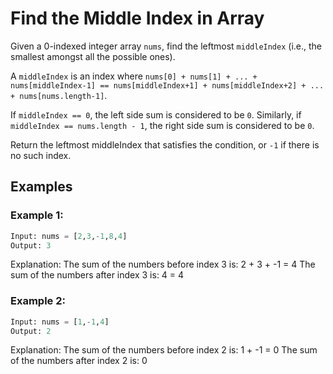 # Find the Middle Index in Array

Given a 0-indexed integer array `nums`, find the leftmost `middleIndex` (i.e., the smallest amongst all the possible ones).

A `middleIndex` is an index where `nums[0] + nums[1] + ... + nums[middleIndex-1] == nums[middleIndex+1] + nums[middleIndex+2] + ... + nums[nums.length-1]`.

If `middleIndex == 0`, the left side sum is considered to be `0`. Similarly, if `middleIndex == nums.length - 1`, the right side sum is considered to be `0`.

Return the leftmost middleIndex that satisfies the condition, or `-1` if there is no such index.

## Examples

### Example 1:

``` python 
Input: nums = [2,3,-1,8,4]
Output: 3
```
Explanation: The sum of the numbers before index 3 is: 2 + 3 + -1 = 4
The sum of the numbers after index 3 is: 4 = 4

### Example 2:
``` python
Input: nums = [1,-1,4]
Output: 2
```
Explanation: The sum of the numbers before index 2 is: 1 + -1 = 0
The sum of the numbers after index 2 is: 0
